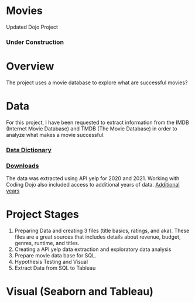 # Movies
 Updated Dojo Project

 ### Under Construction

# Overview 
The project uses a movie database to explore what are successful movies?

# Data
For this project, I have been requested to extract information from the IMDB (Internet Movie Database) and TMDB (The Movie Database) in order to analyze what makes a movie successful.

### [Data Dictionary](https://developer.imdb.com/non-commercial-datasets/)
### [Downloads](https://datasets.imdbws.com/)

The data was extracted using API yelp for 2020 and 2021. Working with Coding Dojo also included access to additional years of data. 
[Additional  years](https://github.com/coding-dojo-data-science/data-enrichment-linear-regression-with-movies/tree/3669d5b9170c2b16a1371c54c65c80de0324f810/Data/2010-2021)
# Project Stages
1. Preparing Data and creating 3 files (title basics, ratings, and aka). These files are a  great sources  that includes details about revenue, budget, genres, runtime, and titles.
2.  Creating a API yelp data extraction and exploratory data analysis
3.  Prepare movie data base for SQL.
4.  Hypothesis Testing and Visual
5.  Extract Data from SQL to Tableau
# Visual (Seaborn and Tableau)
